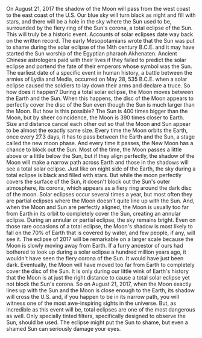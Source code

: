 
On August 21, 2017
the shadow of the Moon will pass
from the west coast
to the east coast of the U.S.
Our blue sky will turn black as night
and fill with stars,
and there will be a hole in the sky
where the Sun used to be,
surrounded by the fiery
ring of the Sun&#39;s corona,
a total eclipse of the Sun.
This will truly be a historic event.
Accounts of solar eclipses
date way back on the written record.
The early Mesopotamians wrote
that the Sun was put to shame
during the solar eclipse
of the 14th century B.C.E.
and it may have started
the Sun worship of the Egyptian
pharaoh Akhenaten.
Ancient Chinese astrologers
paid with their lives
if they failed to predict
the solar eclipse
and portend the fate of their emperors
whose symbol was the Sun.
The earliest date of a specific
event in human history,
a battle between the armies
of Lydia and Media,
occurred on May 28, 535 B.C.E.
when a solar eclipse caused the soldiers
to lay down their arms
and declare a truce.
So how does it happen?
During a total solar eclipse,
the Moon moves
between the Earth and the Sun.
When this happens, the disc of the Moon
appears to perfectly cover
the disc of the Sun
even though the Sun is much
larger than the Moon.
But how is this possible?
The Sun is 400 times bigger than the Moon,
but by sheer coincidence,
the Moon is 390 times closer to Earth.
Size and distance cancel each other out
so that the Moon and Sun appear
to be almost the exactly same size.
Every time the Moon orbits the Earth,
once every 27.3 days,
it has to pass
between the Earth and the Sun,
a stage called the new moon phase.
And every time it passes,
the New Moon has a chance
to block out the Sun.
Most of the time,
the Moon passes a little above
or a little below the Sun,
but if they align perfectly,
the shadow of the Moon
will make a narrow path across Earth
and those in the shadows
will see a total solar eclipse.
Just like on night side of the Earth,
the sky during a total eclipse is black
and filled with stars.
But while the moon perfectly covers
the surface of the Sun,
it doesn&#39;t block
out the Sun&#39;s outer atmosphere,
its corona, which appears as a fiery ring
around the dark disc of the moon.
Solar eclipses occur several times a year,
but most often they are partial eclipses
where the Moon doesn&#39;t quite
line up with the Sun.
And, when the Moon and Sun
are perfectly aligned,
the Moon is usually too far
from Earth in its orbit
to completely cover the Sun,
creating an annular eclipse.
During an annular or partial eclipse,
the sky remains bright.
Even on those rare occasions
of a total eclipse,
the Moon&#39;s shadow is most likely to fall
on the 70% of Earth
that is covered by water,
and few people, if any, will see it.
The eclipse of 2017 will be
remarkable on a larger scale
because the Moon is slowly
moving away from Earth.
If a furry ancestor of ours
had bothered to look up
during a solar eclipse
a hundred million years ago,
it wouldn&#39;t have seen
the fiery corona of the Sun.
It would have just been dark.
Eventually, the Moon will have
moved too far from Earth
to completely cover the disc of the Sun.
It is only during our little wink
of Earth&#39;s history
that the Moon is at just
the right distance
to cause a total solar eclipse
yet not block the Sun&#39;s corona.
So on August 21, 2017,
when the Moon exactly
lines up with the Sun
and the Moon is close enough to the Earth,
its shadow will cross the U.S.
and, if you happen to be
in its narrow path,
you will witness one of the most
awe-inspiring sights in the universe.
But, as incredible as this event will be,
total eclipses
are one of the most dangerous as well.
Only specially tinted filters,
specifically designed to observe the Sun,
should be used.
The eclipse might put the Sun to shame,
but even a shamed Sun
can seriously damage your eyes.
